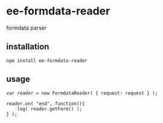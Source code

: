 # ee-formdata-reader

formdata parser

## installation

	npm install ee-formdata-reader

## usage

	
	var reader = new FormdataReader( { request: request } );

	reader.on( "end", function(){
		log( reader.getForm() );
	} );
